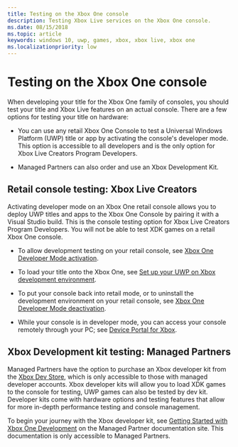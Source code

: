 ```yaml
---
title: Testing on the Xbox One console
description: Testing Xbox Live services on the Xbox One console.
ms.date: 08/15/2018
ms.topic: article
keywords: windows 10, uwp, games, xbox, xbox live, xbox one
ms.localizationpriority: low
---
```


# Testing on the Xbox One console

When developing your title for the Xbox One family of consoles, you should test your title and Xbox Live features on an actual console.
There are a few options for testing your title on hardware:

* You can use any retail Xbox One Console to test a Universal Windows Platform (UWP) title or app by activating the console's developer mode. This option is accessible to all developers and is the only option for Xbox Live Creators Program Developers.

* Managed Partners can also order and use an Xbox Development Kit.


## Retail console testing: Xbox Live Creators

Activating developer mode on an Xbox One retail console allows you to deploy UWP titles and apps to the Xbox One Console by pairing it with a Visual Studio build.
This is the console testing option for Xbox Live Creators Program Developers.
You will not be able to test XDK games on a retail Xbox One console.

* To allow development testing on your retail console, see [Xbox One Developer Mode activation](https://docs.microsoft.com/windows/uwp/xbox-apps/devkit-activation).

* To load your title onto the Xbox One, see [Set up your UWP on Xbox development environment](https://docs.microsoft.com/windows/uwp/xbox-apps/development-environment-setup#setting-up-your-xbox-one).

* To put your console back into retail mode, or to uninstall the development environment on your retail console, see [Xbox One Developer Mode deactivation](https://docs.microsoft.com/windows/uwp/xbox-apps/devkit-deactivation).

* While your console is in developer mode, you can access your console remotely through your PC; see [Device Portal for Xbox](https://docs.microsoft.com/windows/uwp/debug-test-perf/device-portal-xbox).


## Xbox Development kit testing: Managed Partners

Managed Partners have the option to purchase an Xbox developer kit from the [Xbox Dev Store](https://gamedevstore.partners.extranet.microsoft.com/), which is only accessible to those with managed developer accounts.
Xbox developer kits will allow you to load XDK games to the console for testing, UWP games can also be tested by dev kit.
Developer kits come with hardware options and testing features that allow for more in-depth performance testing and console management.

To begin your journey with the Xbox developer kit, see [Getting Started with Xbox One Development](https://developer.microsoft.com/en-us/games/xbox/docs/xdk/atoc-getting-started) on the Managed Partner documentation site.
This documentation is only accessible to Managed Partners.
